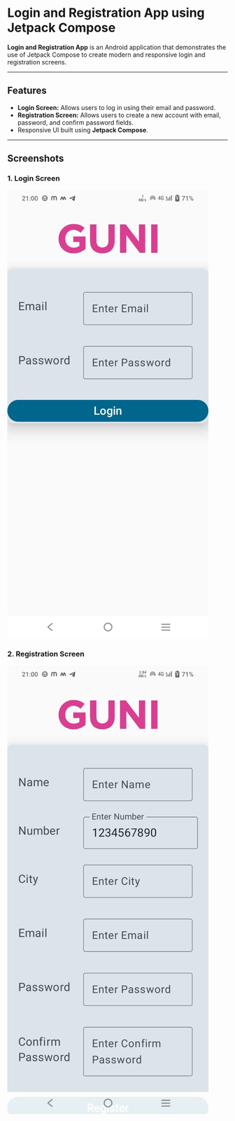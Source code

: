 # Login and Registration App using Jetpack Compose

**Login and Registration App** is an Android application that demonstrates the use of Jetpack Compose to create modern and responsive login and registration screens.

---

## Features

- **Login Screen:** Allows users to log in using their email and password.
- **Registration Screen:** Allows users to create a new account with email, password, and confirm password fields.
- Responsive UI built using **Jetpack Compose**.

---

## Screenshots

### 1. Login Screen
![Login Screen](https://github.com/DivyaNareshkumarPatel/MAD_Practical5/blob/master/1.jpeg)

### 2. Registration Screen
![Registration Screen](https://github.com/DivyaNareshkumarPatel/MAD_Practical5/blob/master/2.jpeg)
